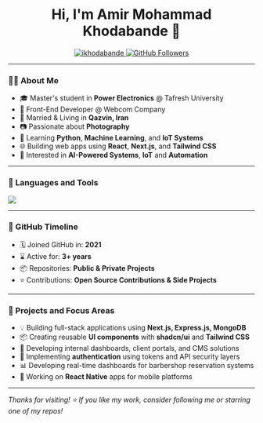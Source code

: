 
<h1 align="center">Hi, I'm Amir Mohammad Khodabande 👋</h1>

<p align="center">
  <a href="https://github.com/ikhodabande"> <img src="https://komarev.com/ghpvc/?username=ikhodabande&label=Profile%20views&color=0e75b6&style=flat" alt="ikhodabande" /> </a>
  <a href="https://github.com/ikhodabande?tab=followers"> <img src="https://img.shields.io/github/followers/ikhodabande?label=Followers&style=social" alt="GitHub Followers" /> </a>
</p>

---

### 👨‍💻 About Me

- 🎓 Master's student in **Power Electronics** @ Tafresh University  
- 💼 Front-End Developer @ Webcom Company  
- 💍 Married & Living in **Qazvin, Iran**  
- 📷 Passionate about **Photography**  
- 🚀 Learning **Python**, **Machine Learning**, and **IoT Systems**  
- 🌐 Building web apps using **React**, **Next.js**, and **Tailwind CSS**  
- 🧠 Interested in **AI-Powered Systems**, **IoT** and **Automation**

---

### 🧰 Languages and Tools

<p align="left">
  <img src="https://skillicons.dev/icons?i=ts,js,react,nextjs,vite,tailwind,html,css,nodejs,express,mongodb,git,github,vscode,figma,python,linux,bash" />
</p>

---



### 📅 GitHub Timeline

- 🗓️ Joined GitHub in: **2021**  
- ⌛ Active for: **3+ years**  
- 📦 Repositories: **Public & Private Projects**  
- ⭐ Contributions: **Open Source Contributions & Side Projects**

---

### 🔧 Projects and Focus Areas

- 💡 Building full-stack applications using **Next.js, Express.js, MongoDB**
- 📦 Creating reusable **UI components** with **shadcn/ui** and **Tailwind CSS**
- 💬 Developing internal dashboards, client portals, and CMS solutions
- 🔐 Implementing **authentication** using tokens and API security layers
- 📊 Developing real-time dashboards for barbershop reservation systems
- 📱 Working on **React Native** apps for mobile platforms

---


_Thanks for visiting! ⭐️ If you like my work, consider following me or starring one of my repos!_
